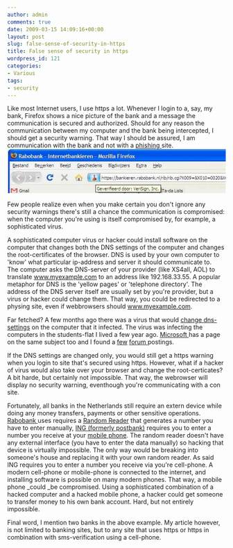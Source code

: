 ```yaml
---
author: admin
comments: true
date: 2009-03-15 14:09:16+00:00
layout: post
slug: false-sense-of-security-in-https
title: False sense of security in https
wordpress_id: 121
categories:
- Various
tags:
- security
---
```


Like most Internet users, I use https a lot. Whenever I login to a, say, my bank, Firefox shows a nice picture of the bank and a message the communication is secured and authorized. Should for any reason the communication between my computer and the bank being intercepted, I should get a security warning. That way I should be assured, I am communication with the bank and not with a [phishing ](http://www.xs4all.nl/veiligheid/phishing/)site.
![https-example1](/wp-content/uploads/2009/03/https-example1.jpg)

Few people realize even when you make certain you don't ignore any security warnings there's still a chance the communication is compromised: when the computer you're using is itself compromised by, for example, a sophisticated virus.

A sophisticated computer virus or hacker could install software on the computer that changes both the DNS settings of the computer and changes the root-certificates of the browser.
DNS is used by your own computer to 'know' what particular ip-address and server it should communicate to.  The computer asks the DNS-server of your provider (like XS4all, AOL) to translate www.myexample.com to an address like 192.168.33.55. A popular metaphor for DNS is the 'yellow pages' or 'telephone directory'.
The address of the DNS server itself are usually set by you're provider, but a virus or hacker could change them. That way, you could be redirected to a physing site, even if webbrowsers should www.myexample.com.

Far fetched? A few months ago there was a virus that would [change dns-settings](http://www.f-secure.com/v-descs/dnschang.shtml) on the computer that it infected. The virus was infecting the computers in the students-flat I lived a few year ago. [Microsoft ](http://support.microsoft.com/kb/827315)has a page on the same subject too and I found a [few](http://forums.whatthetech.com/Hijack_Logs_Unable_change_DNS_servers_t97718.html) [forum ](http://www.technologyquestions.com/technology/889548-post4.html)postings.

If the DNS settings are changed only, you would still get a https warning when you login to site that's secured using https. However, what if a hacker of virus would also take over your browser and change the root-certicates? A bit harde, but certainly not impossible. That way, the webrowser will display no security warning, eventhough you're communicating with a con site.

Fortunately, all banks in the Netherlands still require an extern device while doing any money transfers, payments or other sensitive operations. [Rabobank ](http://www.rabobank.nl/particulieren/)uses requires a [Random Reader](http://www.rabobank.nl/particulieren/servicemenu/toegankelijkheid/moeite_met_zien/random_reader_comfort/) that generates a number you have to enter manually, [ING (formerly postbank)](http://www.ing.nl/particulier/) requires you to enter a number you receive at your [mobile phone](http://www.ing.nl/zakelijk/klantenservice/veelgestelde-vragen/internetbankieren/internetbankieren/tan-codes/algemeen/index.aspx?faquri=tcm:7-21922).
The random reader doesn't have any external interface (you have to enter the data manually) so hacking that device is virtually impossible. The only way would be breaking into someone's house and replacing it with your own random reader.
As said ING requires you to enter a number you receive via you're cell-phone. A modern cell-phone or mobile-phone is connected to the internet, and installing software is possible on many modern phones. That way, a mobile phone _could _be compromised. Using a sophisticated combination of a hacked computer and a hacked mobile phone, a hacker could get someone to transfer money to his own bank account. Hard, but not entirely impossible.

Final word, I mention two banks in the above example. My article however, is not limited to banking sites, but to any site that uses https or https in combination with sms-verification using a cell-phone.

